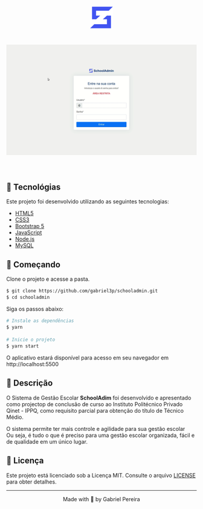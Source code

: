 <p align="center">
  <img alt="Letmeask" src=".github/logo.png" width="60px">
</p>

<h1 align="center">
    <img alt="SchoolAmdin" title="SchoolAmdin" src=".github/cover.gif" />
</h1>

<br>

## 🧪 Tecnológias

Este projeto foi desenvolvido utilizando as seguintes tecnologias:

- [HTML5](https://www.w3schools.com/html/)
- [CSS3](https://www.w3schools.com/css/)
- [Bootstrap 5](https://getbootstrap.com/)
- [JavaScript](https://www.w3schools.com/js/)
- [Node.js](https://nodejs.org/en/)
- [MySQL](https://www.mysql.com/)


## 🚀 Começando

Clone o projeto e acesse a pasta.

```bash
$ git clone https://github.com/gabriel3p/schooladmin.git
$ cd schooladmin
```

Siga os passos abaixo:
```bash
# Instale as dependências
$ yarn

# Inicie o projeto
$ yarn start
```
O aplicativo estará disponível para acesso em seu navegador em http://localhost:5500

## 🔖 Descrição

<p>O Sistema de Gestão Escolar <strong>SchoolAdim</strong>  
foi desenvolvido e apresentado como projectop de conclusão de curso ao
Instituto Politécnico Privado Qinet - IPPQ, como requisito parcial para
obtenção do título de Técnico Médio.</p>

<p>
 O sistema permite ter mais controle e agilidade para sua gestão escolar
<br>Ou seja, é tudo o que é preciso para uma gestão escolar organizada, fácil e de qualidade em um único lugar.
</p>


## 📝 Licença

Este projeto está licenciado sob a Licença MIT. Consulte o arquivo [LICENSE](LICENSE.md) para obter detalhes.


---

<p align="center">Made with 💜 by Gabriel Pereira</p>